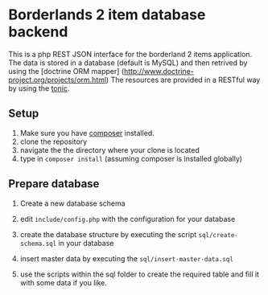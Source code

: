 Borderlands 2 item database backend
===================================
This is a php REST JSON interface for the borderland 2 items application.
The data is stored in a database (default is MySQL) and then retrived by using the [doctrine ORM mapper] (http://www.doctrine-project.org/projects/orm.html)
The resources are provided in a RESTful way by using the [tonic](http://www.peej.co.uk/tonic/).

Setup
-----
1. Make sure you have [composer](http://getcomposer.org/) installed.
2. clone the repository 
3. navigate the the directory where your clone is located
4. type in `composer install` (assuming composer is installed globally)

Prepare database
----------------
1. Create a new database schema
2. edit `include/config.php` with the configuration for your database
3. create the database structure by executing the script `sql/create-schema.sql` in your database
4. insert master data by executing the `sql/insert-master-data.sql`


5. use the scripts within the sql folder to create the required table and fill it with some data if you like.
